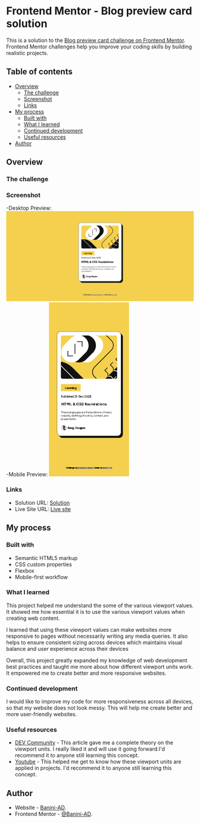 # Frontend Mentor - Blog preview card solution

This is a solution to the [Blog preview card challenge on Frontend Mentor](https://www.frontendmentor.io/challenges/blog-preview-card-ckPaj01IcS). Frontend Mentor challenges help you improve your coding skills by building realistic projects. 

## Table of contents

- [Overview](#overview)
  - [The challenge](#the-challenge)
  - [Screenshot](#screenshot)
  - [Links](#links)
- [My process](#my-process)
  - [Built with](#built-with)
  - [What I learned](#what-i-learned)
  - [Continued development](#continued-development)
  - [Useful resources](#useful-resources)
- [Author](#author)

## Overview

### The challenge

### Screenshot

-Desktop Preview: ![](./design/Desktop-Preview.png)
-Mobile Preview: ![](./design/Mobile-Preview.png)


### Links

- Solution URL: [Solution](https://github.com/Banini-AD/Blog-preview-card)
- Live Site URL: [Live site](https://blog-preview-card-one-pearl.vercel.app/)

## My process

### Built with

- Semantic HTML5 markup
- CSS custom properties
- Flexbox
- Mobile-first workflow

### What I learned

This project helped me understand the some of the various viewport values. It showed me how essential it is to use the various viewport  values when creating web content.

I learned that using these viewport values can make websites more responsive to pages without necessarily writing any media queries. It also helps to ensure consistent sizing across devices which maintains visual balance and user experience across their devices

Overall, this project greatly expanded my knowledge of web development best practices and taught me more about how different viewport units work. It empowered me to create better and more responsive websites.

### Continued development

I would like to improve my code for more responsiveness across all devices, so that my website does not look messy. This will help me create better and more user-friendly websites.

### Useful resources

- [DEV Community](https://dev.to/frehner/css-vh-dvh-lvh-svh-and-vw-units-27k4) - This article gave me a complete theory on the viewport units. I really liked it and will use it going forward.I'd recommend it to anyone still learning this concept.
- [Youtube](https://www.youtube.com) - This helped me get to know how these viewport units are applied in projects. I'd recommend it to anyone still learning this concept.

## Author

- Website - [Banini-AD](https://www.your-site.com).
- Frontend Mentor - [@Banini-AD](https://www.frontendmentor.io/profile/Banini-AD).
